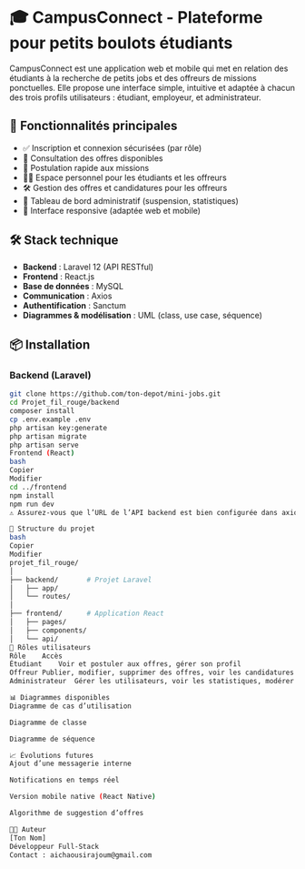# 🎓 CampusConnect - Plateforme pour petits boulots étudiants

CampusConnect est une application web et mobile qui met en relation des étudiants à la recherche de petits jobs et des offreurs de missions ponctuelles. Elle propose une interface simple, intuitive et adaptée à chacun des trois profils utilisateurs : étudiant, employeur, et administrateur.

## 🚀 Fonctionnalités principales

- ✅ Inscription et connexion sécurisées (par rôle)
- 📄 Consultation des offres disponibles
- 📨 Postulation rapide aux missions
- 🧑‍💼 Espace personnel pour les étudiants et les offreurs
- 🛠️ Gestion des offres et candidatures pour les offreurs
- 🧮 Tableau de bord administratif (suspension, statistiques)
- 📱 Interface responsive (adaptée web et mobile)

## 🛠️ Stack technique

- **Backend** : Laravel 12 (API RESTful)
- **Frontend** : React.js
- **Base de données** : MySQL 
- **Communication** : Axios
- **Authentification** : Sanctum
- **Diagrammes & modélisation** : UML (class, use case, séquence)

## 📦 Installation

### Backend (Laravel)

```bash
git clone https://github.com/ton-depot/mini-jobs.git
cd Projet_fil_rouge/backend
composer install
cp .env.example .env
php artisan key:generate
php artisan migrate
php artisan serve
Frontend (React)
bash
Copier
Modifier
cd ../frontend
npm install
npm run dev
⚠️ Assurez-vous que l’URL de l’API backend est bien configurée dans axios.js.

📁 Structure du projet
bash
Copier
Modifier
projet_fil_rouge/
│
├── backend/       # Projet Laravel
│   ├── app/
│   └── routes/
│
├── frontend/      # Application React
│   ├── pages/
│   ├── components/
│   └── api/
🔐 Rôles utilisateurs
Rôle	Accès
Étudiant	Voir et postuler aux offres, gérer son profil
Offreur	Publier, modifier, supprimer des offres, voir les candidatures
Administrateur	Gérer les utilisateurs, voir les statistiques, modérer les offres

📊 Diagrammes disponibles
Diagramme de cas d’utilisation

Diagramme de classe

Diagramme de séquence

📈 Évolutions futures
Ajout d’une messagerie interne

Notifications en temps réel

Version mobile native (React Native)

Algorithme de suggestion d’offres

👨‍💻 Auteur
[Ton Nom]
Développeur Full-Stack
Contact : aichaousirajoum@gmail.com


